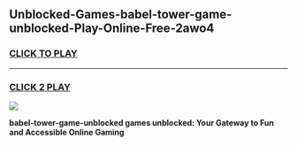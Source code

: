 
## Unblocked-Games-babel-tower-game-unblocked-Play-Online-Free-2awo4
<h3>
<a href="https://premium76.site?title=babel-tower-game-unblocked&ref=26A">CLICK TO PLAY</a></h3>
<hr>

<h3>
<a href="https://premium76.site?title=babel-tower-game-unblocked&ref=26A">CLICK 2 PLAY</a>
  
</h3>

<a href="https://premium76.site?title=babel-tower-game-unblocked&ref=26A"><img src="https://clearcache.store/games.png"></a>


**babel-tower-game-unblocked games unblocked: Your Gateway to Fun and Accessible Online Gaming**
